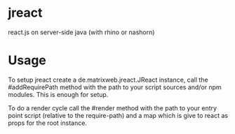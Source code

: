 jreact
======

react.js on server-side java (with rhino or nashorn)

Usage
=====

To setup jreact create a de.matrixweb.jreact.JReact instance, call the #addRequirePath method with the path to your script sources and/or npm modules. This is enough for setup.

To do a render cycle call the #render method with the path to your entry point script (relative to the require-path) and a map which is give to react as props for the root instance.
